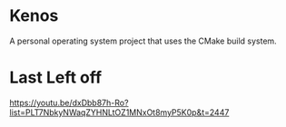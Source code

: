 # Kenos
A personal operating system project that uses the CMake build system.
# Last Left off
https://youtu.be/dxDbb87h-Ro?list=PLT7NbkyNWaqZYHNLtOZ1MNxOt8myP5K0p&t=2447

